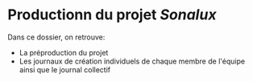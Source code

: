 # Productionn du projet *Sonalux*

Dans ce dossier, on retrouve:

* La préproduction du projet
* Les journaux de création individuels de chaque membre de l'équipe ainsi que le journal collectif

